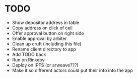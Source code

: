 # TODO

* Show depositor address in table
* Copy address on click of cell
* Offer approval button on right side
* Enable approval by arbiter
* Clean up cruft (including this file)
* Rename client directory to app
* Add TODO back
* Run on Rinkeby
* Deploy on IPFS (or arweave???)
* Make it so different actors could put their info into the app
